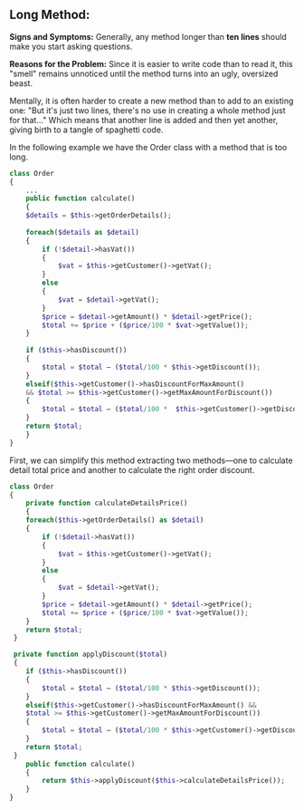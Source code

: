 
Long Method: 
---

**Signs and Symptoms:**
Generally, any method longer than **ten lines** should make you start asking questions.

**Reasons for the Problem:**
Since it is easier to write code than to read it, this "smell" remains unnoticed until the method turns into an ugly, oversized beast.

Mentally, it is often harder to create a new method than to add to an existing one: "But it's just two lines, there's no use in creating a whole method just for that..." Which means that another line is added and then yet another, giving birth to a tangle of spaghetti code.

In the following example we have the Order class with a method that is too long.
```php
class Order
{
    ...
    public function calculate()
    {
    $details = $this->getOrderDetails();
    
    foreach($details as $detail)
    {
        if (!$detail->hasVat())
        {
            $vat = $this->getCustomer()->getVat();
        }
        else
        {
            $vat = $detail->getVat();
        }
        $price = $detail->getAmount() * $detail->getPrice();
        $total += $price + ($price/100 * $vat->getValue());
    }
    
    if ($this->hasDiscount())
    {
        $total = $total – ($total/100 * $this->getDiscount());
    }
    elseif($this->getCustomer()->hasDiscountForMaxAmount()
    && $total >= $this->getCustomer()->getMaxAmountForDiscount())
    {
        $total = $total – ($total/100 *  $this->getCustomer()->getDiscountForMaxAmount())
    }
    return $total;
    }
}
```
First, we can simplify this method extracting two methods—one to calculate detail total price and
another to calculate the right order discount.
```php
class Order
{
    private function calculateDetailsPrice()
    {
    foreach($this->getOrderDetails() as $detail)
    {
        if (!$detail->hasVat())
        {
            $vat = $this->getCustomer()->getVat();
        }
        else
        {
            $vat = $detail->getVat();
        }
        $price = $detail->getAmount() * $detail->getPrice();
        $total += $price + ($price/100 * $vat->getValue());
    }
    return $total;
 }

 private function applyDiscount($total)
 {
    if ($this->hasDiscount())
    {
        $total = $total – ($total/100 * $this->getDiscount());
    }
    elseif($this->getCustomer()->hasDiscountForMaxAmount() &&
    $total >= $this->getCustomer()->getMaxAmountForDiscount())
    {
        $total = $total – ($total/100 * $this->getCustomer()->getDiscountForMaxAmount())
    }
    return $total;
 }
    public function calculate()
    {
        return $this->applyDiscount($this->calculateDetailsPrice());
    }
} 
```
